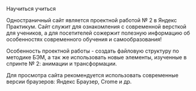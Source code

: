 Научиться учиться

Одностраничный сайт является проектной работой № 2 в Яндекс Практикум.
Сайт служит для ознакомления с современной версткой для учеников, а для посетителей сожержит полезную информацию об особенностях современного обучения и самообразования!

Особенность проектной работы - создать файловую структуру по методике БЭМ, а так же использовать новые элементы, изученные в спринте № 2: анимации и трансформации.

Для просмотра сайта рекомендуется использовать современные версии браузеров: Яндекс Браузер, Crome и др.
